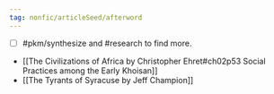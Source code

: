 ```yaml
---
tag: nonfic/articleSeed/afterword
---
```


- [ ] #pkm/synthesize and #research to find more.

- [[The Civilizations of Africa by Christopher Ehret#ch02p53 Social Practices among the Early Khoisan]]
- [[The Tyrants of Syracuse by Jeff Champion]]

